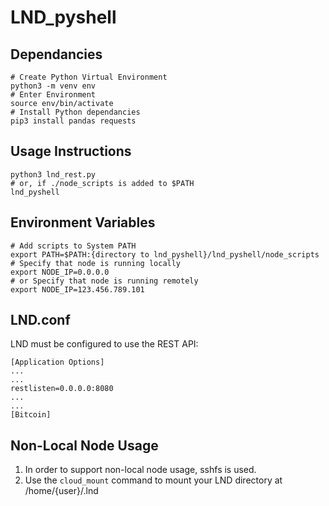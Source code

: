 # LND_pyshell

## Dependancies
```
# Create Python Virtual Environment
python3 -m venv env
# Enter Environment
source env/bin/activate
# Install Python dependancies
pip3 install pandas requests
```

## Usage Instructions
```
python3 lnd_rest.py
# or, if ./node_scripts is added to $PATH
lnd_pyshell
```

## Environment Variables
```
# Add scripts to System PATH
export PATH=$PATH:{directory to lnd_pyshell}/lnd_pyshell/node_scripts
# Specify that node is running locally
export NODE_IP=0.0.0.0
# or Specify that node is running remotely
export NODE_IP=123.456.789.101
```

## LND.conf
LND must be configured to use the REST API:
```
[Application Options]
...
...
restlisten=0.0.0.0:8080
...
...
[Bitcoin]
```

## Non-Local Node Usage
1. In order to support non-local node usage, sshfs is used.
1. Use the ```cloud_mount``` command to mount your LND directory at /home/{user}/.lnd